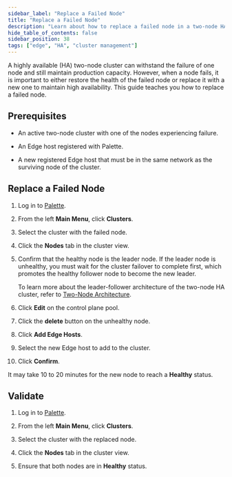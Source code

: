 ```yaml
---
sidebar_label: "Replace a Failed Node"
title: "Replace a Failed Node"
description: "Learn about how to replace a failed node in a two-node HA cluster."
hide_table_of_contents: false
sidebar_position: 38
tags: ["edge", "HA", "cluster management"]
---
```


A highly available (HA) two-node cluster can withstand the failure of one node and still maintain production capacity.
However, when a node fails, it is important to either restore the health of the failed node or replace it with a new one
to maintain high availability. This guide teaches you how to replace a failed node.

## Prerequisites

- An active two-node cluster with one of the nodes experiencing failure.

- An Edge host registered with Palette.

- A new registered Edge host that must be in the same network as the surviving node of the cluster.

## Replace a Failed Node

1. Log in to [Palette](https://console.spectrocloud.com).

2. From the left **Main Menu**, click **Clusters**.

3. Select the cluster with the failed node.

4. Click the **Nodes** tab in the cluster view.

5. Confirm that the healthy node is the leader node. If the leader node is unhealthy, you must wait for the cluster
   failover to complete first, which promotes the healthy follower node to become the new leader.

   To learn more about the leader-follower architecture of the two-node HA cluster, refer to
   [Two-Node Architecture](../architecture/two-node.md).

6. Click **Edit** on the control plane pool.

7. Click the **delete** button on the unhealthy node.

8. Click **Add Edge Hosts**.

9. Select the new Edge host to add to the cluster.

10. Click **Confirm**.

It may take 10 to 20 minutes for the new node to reach a **Healthy** status.

## Validate

1. Log in to [Palette](https://console.spectrocloud.com).

2. From the left **Main Menu**, click **Clusters**.

3. Select the cluster with the replaced node.

4. Click the **Nodes** tab in the cluster view.

5. Ensure that both nodes are in **Healthy** status.
